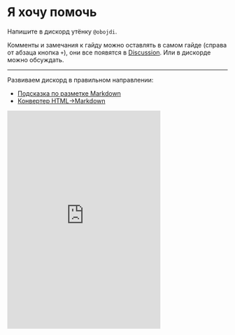 # Я хочу помочь

Напишите в дискорд утёнку `@obojdi`. 

Комменты и замечания к гайду можно оставлять в самом гайде (справа от абзаца кнопка `+`), они все появятся в <a href="https://www.gitbook.com/book/obojdi/discord-guide/discussions">Discussion</a>. Или в дискорде можно обсуждать.

---

Развиваем дискорд в правильном направлении:

* [Подсказка по разметке Markdown](https://github.com/adam-p/markdown-here/wiki/Markdown-Cheatsheet)
* [Конвертер HTML->Markdown](https://domchristie.github.io/to-markdown/)

<iframe src="https://discordapp.com/widget?id=119764881800036352&theme=dark" width="350" height="500" allowtransparency="true" frameborder="0"></iframe>



